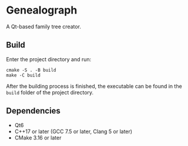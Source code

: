 # Genealograph
A Qt-based family tree creator.

## Build
Enter the project directory and run:
```
cmake -S . -B build
make -C build
```
After the building process is finished, the executable can be found in the `build` folder of the project directory.

## Dependencies
- Qt6
- C++17 or later (GCC 7.5 or later, Clang 5 or later)
- CMake 3.16 or later